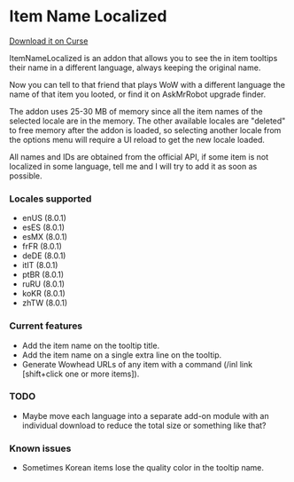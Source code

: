 # Item Name Localized

[Download it on Curse](https://mods.curse.com/addons/wow/item-name-localized)

ItemNameLocalized is an addon that allows you to see the in item tooltips their name in a different language, always keeping the original name.

Now you can tell to that friend that plays WoW with a different language the name of that item you looted, or find it on AskMrRobot upgrade finder.

The addon uses 25-30 MB of memory since all the item names of the selected locale are in the memory. The other available locales are "deleted" to free memory after the addon is loaded, so selecting another locale from the options menu will require a UI reload to get the new locale loaded.

All names and IDs are obtained from the official API, if some item is not localized in some language, tell me and I will try to add it as soon as possible.

### Locales supported
* enUS (8.0.1)
* esES (8.0.1)
* esMX (8.0.1)
* frFR (8.0.1)
* deDE (8.0.1)
* itIT (8.0.1)
* ptBR (8.0.1)
* ruRU (8.0.1)
* koKR (8.0.1)
* zhTW (8.0.1)

### Current features
* Add the item name on the tooltip title.
* Add the item name on a single extra line on the tooltip.
* Generate Wowhead URLs of any item with a command (/inl link [shift+click one or more items]).

### TODO
* Maybe move each language into a separate add-on module with an individual download to reduce the total size or something like that? 

### Known issues
* Sometimes Korean items lose the quality color in the tooltip name.